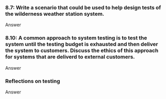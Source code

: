 <h3>8.7: Write a scenario that could be used to help design tests of the wilderness weather station system.</h3>

<p>Answer</p>

<h3>8.10: A common approach to system testing is to test the system until the testing budget is exhausted and then deliver the system to customers. Discuss the ethics of this approach for systems that are deliverd to external customers.</h3>

<p>Answer</p>

<h3>Reflections on testing</h3>

<p>Answer</p>
<src="http://bowringj.people.cofc.edu/classes/csci%20362/docs/software.testing.introduction.pdf">
